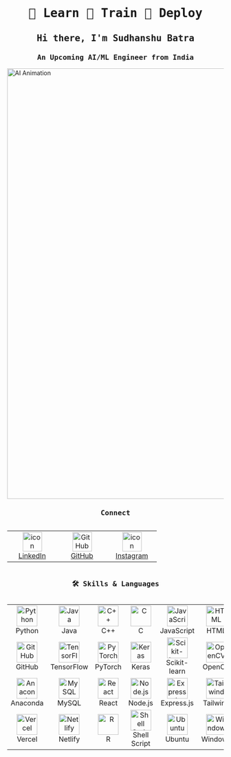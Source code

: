<h1 align="center"><samp>🤖 Learn  🔬 Train  🚀 Deploy</samp></h1>

<h2 align="center"><samp>Hi there, I'm Sudhanshu Batra</samp></h2>
<h3 align="center"><samp>An Upcoming AI/ML Engineer from India</samp></h3>



  <img src="214331.gif" width="1000" alt="AI Animation" />


<div style="margin-bottom: 20px;"></div>




<h3 align="center"><samp>Connect</samp></h3>

<div style="display: flex; align-items: flex-start; align: center">
  <table align="center">
    <tr>
      <td align="center" width="100">
        <a href="https://www.linkedin.com/in/sudhanshu-batra/">
          <img src="https://skillicons.dev/icons?i=linkedin" alt="icon" width="45" height="45" />
          <br>LinkedIn
        </a>
      </td>
      <td align="center" width="100">
        <a href="https://github.com/Sudhanshub27">
          <img src="https://skillicons.dev/icons?i=github" width="45" height="45" alt="GitHub" />
          <br>GitHub
        </a>
      </td>
      <td align="center" width="100">
        <a href="https://www.instagram.com/batra_sudhanshu/">
          <img src="https://skillicons.dev/icons?i=instagram" alt="icon" width="45" height="45" />
          <br>Instagram
        </a>
      </td>
    </tr>
  </table>
</div>

<h3 align="center"><samp>🛠️ Skills & Languages</samp></h3>
<div style="display: flex; align-items: flex-start; align: center">
  <table align="center">
    <tr>
      <td align="center" width="100">
        <a href="https://www.python.org/">
          <img src="https://skillicons.dev/icons?i=python" width="48" height="48" alt="Python" />
        </a>
        <br>Python
      </td>
      <td align="center" width="100">
        <a href="https://www.java.com/">
          <img src="https://skillicons.dev/icons?i=java" width="48" height="48" alt="Java" />
        </a>
        <br>Java
      </td>
      <td align="center" width="100">
        <a href="https://isocpp.org/">
          <img src="https://skillicons.dev/icons?i=cpp" width="48" height="48" alt="C++" />
        </a>
        <br>C++
      </td>
      <td align="center" width="100">
        <a href="https://en.cppreference.com/w/c">
          <img src="https://skillicons.dev/icons?i=c" width="48" height="48" alt="C" />
        </a>
        <br>C
      </td>
      <td align="center" width="100">
        <a href="https://developer.mozilla.org/en-US/docs/Web/JavaScript">
          <img src="https://skillicons.dev/icons?i=javascript" width="48" height="48" alt="JavaScript" />
        </a>
        <br>JavaScript
      </td>
      <td align="center" width="100">
        <a href="https://html.spec.whatwg.org/">
          <img src="https://skillicons.dev/icons?i=html" width="48" height="48" alt="HTML" />
        </a>
        <br>HTML
      </td>
      <td align="center" width="100">
        <a href="https://www.w3.org/Style/CSS/">
          <img src="https://skillicons.dev/icons?i=css" width="48" height="48" alt="CSS" />
        </a>
        <br>CSS
      </td>
      <td align="center" width="100">
        <a href="https://git-scm.com/">
          <img src="https://skillicons.dev/icons?i=git" width="48" height="48" alt="Git" />
        </a>
        <br>Git
      </td>
    </tr>
    <tr>
      <td align="center" width="100">
        <a href="https://github.com/">
          <img src="https://skillicons.dev/icons?i=github" width="48" height="48" alt="GitHub" />
        </a>
        <br>GitHub
      </td>
      <td align="center" width="100">
        <a href="https://www.tensorflow.org/">
          <img src="https://skillicons.dev/icons?i=tensorflow" width="48" height="48" alt="TensorFlow" />
        </a>
        <br>TensorFlow
      </td>
      <td align="center" width="100">
  <a href="https://pytorch.org/">
    <img src="https://skillicons.dev/icons?i=pytorch" width="48" height="48" alt="PyTorch" />
  </a>
  <br>PyTorch
</td>
      <td align="center" width="100">
        <a href="https://keras.io/">
          <img src="https://upload.wikimedia.org/wikipedia/commons/a/ae/Keras_logo.svg" width="48" height="48" alt="Keras" />
        </a>
        <br>Keras
      </td>
      <td align="center" width="100">
        <a href="https://scikit-learn.org/">
          <img src="https://upload.wikimedia.org/wikipedia/commons/0/05/Scikit_learn_logo_small.svg" width="48" height="48" alt="Scikit-learn" />
        </a>
        <br>Scikit-learn
      </td>
      <td align="center" width="100">
        <a href="https://opencv.org/">
          <img src="https://upload.wikimedia.org/wikipedia/commons/3/32/OpenCV_Logo_with_text_svg_version.svg" width="48" height="48" alt="OpenCV" />
        </a>
        <br>OpenCV
      </td>
      <td align="center" width="100">
        <a href="https://huggingface.co/">
          <img src="https://huggingface.co/front/assets/huggingface_logo-noborder.svg" width="48" height="48" alt="Hugging Face" />
        </a>
        <br>Hugging Face
      </td>
      <td align="center" width="100">
        <a href="https://colab.research.google.com/">
          <img src="https://colab.research.google.com/img/colab_favicon_256px.png" width="48" height="48" alt="Google Colab" />
        </a>
        <br>Google Colab
      </td>
    </tr>
    <tr>
      <td align="center" width="100">
  <a href="https://www.anaconda.com/">
    <img src="https://skillicons.dev/icons?i=anaconda" width="48" height="48" alt="Anaconda" />
  </a>
  <br>Anaconda
</td>
      <td align="center" width="100">
        <a href="https://www.mysql.com/">
          <img src="https://skillicons.dev/icons?i=mysql" width="48" height="48" alt="MySQL" />
        </a>
        <br>MySQL
      </td>
      <td align="center" width="100">
        <a href="https://react.dev/">
          <img src="https://skillicons.dev/icons?i=react" width="48" height="48" alt="React" />
        </a>
        <br>React
      </td>
      <td align="center" width="100">
        <a href="https://nodejs.org/">
          <img src="https://skillicons.dev/icons?i=nodejs" width="48" height="48" alt="Node.js" />
        </a>
        <br>Node.js
      </td>
      <td align="center" width="100">
        <a href="https://expressjs.com/">
          <img src="https://skillicons.dev/icons?i=express" width="48" height="48" alt="Express.js" />
        </a>
        <br>Express.js
      </td>
      <td align="center" width="100">
        <a href="https://tailwindcss.com/">
          <img src="https://skillicons.dev/icons?i=tailwind" width="48" height="48" alt="Tailwind" />
        </a>
        <br>Tailwind
      </td>
      <td align="center" width="100">
        <a href="https://getbootstrap.com/">
          <img src="https://skillicons.dev/icons?i=bootstrap" width="48" height="48" alt="Bootstrap" />
        </a>
        <br>Bootstrap
      </td>
      <td align="center" width="100">
        <a href="https://firebase.google.com/">
          <img src="https://skillicons.dev/icons?i=firebase" width="48" height="48" alt="Firebase" />
        </a>
        <br>Firebase
      </td>
    </tr>
    <tr>
      <td align="center" width="100">
        <a href="https://vercel.com/">
          <img src="https://skillicons.dev/icons?i=vercel" width="48" height="48" alt="Vercel" />
        </a>
        <br>Vercel
      </td>
      <td align="center" width="100">
        <a href="https://www.netlify.com/">
          <img src="https://skillicons.dev/icons?i=netlify" width="48" height="48" alt="Netlify" />
        </a>
        <br>Netlify
      </td>
      <td align="center" width="100">
        <a href="https://www.r-project.org/">
          <img src="https://skillicons.dev/icons?i=r" width="48" height="48" alt="R" />
        </a>
        <br>R
      </td>
      <td align="center" width="100">
        <a href="https://www.shellscript.sh/">
          <img src="https://skillicons.dev/icons?i=bash" width="48" height="48" alt="Shell Script" />
        </a>
        <br>Shell Script
      </td>
      <td align="center" width="100">
        <a href="https://www.ubuntu.com/">
          <img src="https://skillicons.dev/icons?i=ubuntu" width="48" height="48" alt="Ubuntu" />
        </a>
        <br>Ubuntu
      </td>
      <td align="center" width="100">
        <a href="https://www.microsoft.com/windows/">
          <img src="https://skillicons.dev/icons?i=windows" width="48" height="48" alt="Windows" />
        </a>
        <br>Windows
      </td>
      <td align="center" width="100">
        <a href="https://www.figma.com/">
          <img src="https://skillicons.dev/icons?i=figma" width="48" height="48" alt="Figma" />
        </a>
        <br>Figma
      </td>
      <td align="center" width="100">
        <a href="https://code.visualstudio.com/">
          <img src="https://skillicons.dev/icons?i=vscode" width="48" height="48" alt="VS Code" />
        </a>
        <br>VS Code
      </td>
    </tr>
  </table>
</div>

